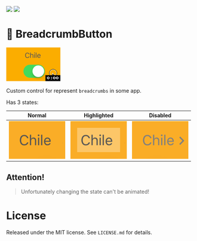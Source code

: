 ![](https://img.shields.io/badge/platform-ios-blue.svg?style=flat) ![](https://img.shields.io/badge/language-objective--c-green.svg?style=flat)

# 🍞 BreadcrumbButton

![](./Documentation/example.gif)

Custom control for represent `breadcrumbs` in some app.

Has 3 states:

| Normal | Highlighted | Disabled |
|:------:|:--------:|:-----------:| 
| ![](./Documentation/normal-state.png) |  ![](./Documentation/highlighted-state.png) | ![](./Documentation/disabled-state.png) |

## Attention!

> Unfortunately changing the state can't be animated!

# License

Released under the MIT license. See `LICENSE.md` for details.